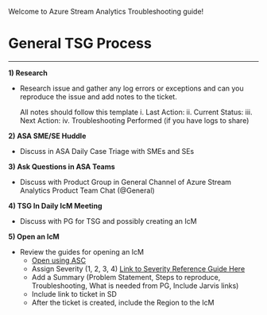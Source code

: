Welcome to Azure Stream Analytics Troubleshooting guide!  

# General TSG Process
____________________________

**1) Research**
-  Research issue and gather any log errors or exceptions and can you reproduce the issue and add notes to the ticket.

   All notes should follow this template
i. Last Action:
ii. Current Status:
iii. Next Action:
iv. Troubleshooting Performed (if you have logs to share)

**2) ASA SME/SE Huddle** 
-  Discuss in ASA Daily Case Triage with SMEs and SEs

**3) Ask Questions in ASA Teams** 
-  Discuss with Product Group in General Channel of Azure Stream Analytics Product Team Chat (@General)

**4) TSG In Daily IcM Meeting** 
-  Discuss with PG for TSG and possibly creating an IcM

**5) Open an IcM** 
-  Review the guides for opening an IcM
   - [Open using ASC](https://dev.azure.com/Supportability/Big%20Data/_wiki/wikis/Big-Data.wiki/181132/Escalations-Creating-ICMs)
   - Assign Severity (1, 2, 3, 4) [Link to Severity Reference Guide Here](https://msdata.visualstudio.com/Azure%20Stream%20Analytics/_wiki/wikis/Azure%20Stream%20Analytics.wiki/3791/Guidance-for-CRI-ICM-severity-for-ASA)
   - Add a Summary
     (Problem Statement, Steps to reproduce, Troubleshooting, What is needed from PG, Include Jarvis links)
   - Include link to ticket in SD
   - After the ticket is created, include the Region to the IcM 
